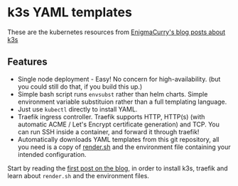 # k3s YAML templates

These are the kubernetes resources from [EnigmaCurry's blog posts about
k3s](https://blog.rymcg.tech/tags/k3s/)

## Features

 * Single node deployment - Easy! No concern for high-availability. (but you
   could still do that, if you build this up.)
 * Simple bash script runs `envsubst` rather than helm charts. Simple
   environment variable substituion rather than a full templating language.
 * Just use `kubectl` directly to install YAML. 
 * Traefik ingress controller. Traefik supports HTTP, HTTP(s) (with automatic
   ACME / Let's Encrypt certificate generation) and TCP. You can run SSH inside
   a container, and forward it through traefik!
 * Automatically downloads YAML templates from this git repository, all you need
   is a copy of [render.sh](render.sh) and the environment file containing your
   intended configuration.
   
Start by reading the [first post on the
blog](https://blog.rymcg.tech/blog/k3s/), in order to install k3s, traefik and
learn about `render.sh` and the environment files.
